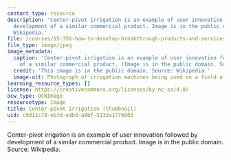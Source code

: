```yaml
---
content_type: resource
description: 'Center-pivot irrigation is an example of user innovation followed by
  development of a similar commercial product. Image is in the public domain. Source:
  Wikipedia.'
file: /courses/15-356-how-to-develop-breakthrough-products-and-services-spring-2012/c9d11c79eb3dedbda9bf5133a1776003_15-356s12-th.jpg
file_type: image/jpeg
image_metadata:
  caption: 'Center-pivot irrigation is an example of user innovation followed by development
    of a similar commercial product. (Image is in the public domain. Source: [Wikipedia](http://en.wikipedia.org/wiki/File:PivotIrrigationOnCotton.jpg).)'
  credit: 'This image is in the public domain. Source: Wikipedia.'
  image-alt: Photograph of irrigation machines being used on a field of cotton.
learning_resource_types: []
license: https://creativecommons.org/licenses/by-nc-sa/4.0/
ocw_type: OCWImage
resourcetype: Image
title: Center-pivot Irrigation (thumbnail)
uid: c9d11c79-eb3d-edbd-a9bf-5133a1776003
---
```

Center-pivot irrigation is an example of user innovation followed by development of a similar commercial product. Image is in the public domain. Source: Wikipedia.